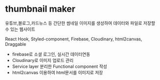 # thumbnail maker
유튜브,블로그,카드뉴스 등 간단한 썸네일 이미지를 생성하여 데이터와 파일로 저장할 수 있는 웹사이트

React Hook, Styled-component, Firebase, Cloudinary,  html2canvas, Draggable


- firebase로 소셜 로그인, 실시간 데이터연동
- Cloudinary로 이미지 업로드 관리
- Service layer 분리한 Functional component 작성
- html2canvas 이용하여 html문서를 이미지로 저장
